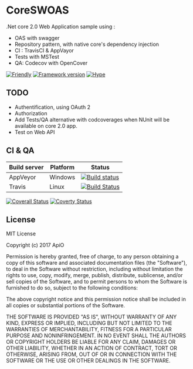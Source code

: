 # CoreSWOAS

.Net core 2.0 Web Application sample using :
- OAS with swagger
- Repository pattern, with native core's dependency injection
- CI : TravisCI & AppVayor
- Tests with MSTest
- QA: Codecov with OpenCover

[![Friendly](https://img.shields.io/github/license/mashape/apistatus.svg)](https://github.com/ApiO/CoreSWOAS/blob/master/LICENSE)
[![Framework version](https://img.shields.io/badge/dotnet_core-1.1-brightgreen.svg)](https://www.microsoft.com/net/core)
[![Hype](https://img.shields.io/badge/sexy-yes-brightgreen.svg)](https://en.wikipedia.org/wiki/Hype)

## TODO

- Authentification, using OAuth 2
- Authorization
- Add Tests/QA alternative with codcoverages when NUnit will be available on core 2.0 app.
- Test on Web API

## CI & QA

| Build server                | Platform     | Status                                                                                                                    |
|-----------------------------|--------------|---------------------------------------------------------------------------------------------------------------------------|
| AppVeyor                    | Windows      | [![Build status](https://ci.appveyor.com/api/projects/status/44jq8atgd51f9y31/branch/master?svg=true)](https://ci.appveyor.com/project/ApiO/coreswoas/branch/master)      |
| Travis                      | Linux | [![Build Status](https://travis-ci.org/ApiO/CoreSWOAS.svg?branch=master)](https://travis-ci.org/ApiO/CoreSWOAS) |

[![Coverall Status](https://coveralls.io/repos/github/ApiO/CoreSWOAS/badge.svg?branch=master)](https://coveralls.io/github/ApiO/CoreSWOAS?branch=master)
[![Coverty Status](https://img.shields.io/coverity/scan/13734.svg)](https://scan.coverity.com/projects/apio-coreswas)


## License

MIT License

Copyright (c) 2017 ApiO

Permission is hereby granted, free of charge, to any person obtaining a copy
of this software and associated documentation files (the "Software"), to deal
in the Software without restriction, including without limitation the rights
to use, copy, modify, merge, publish, distribute, sublicense, and/or sell
copies of the Software, and to permit persons to whom the Software is
furnished to do so, subject to the following conditions:

The above copyright notice and this permission notice shall be included in all
copies or substantial portions of the Software.

THE SOFTWARE IS PROVIDED "AS IS", WITHOUT WARRANTY OF ANY KIND, EXPRESS OR
IMPLIED, INCLUDING BUT NOT LIMITED TO THE WARRANTIES OF MERCHANTABILITY,
FITNESS FOR A PARTICULAR PURPOSE AND NONINFRINGEMENT. IN NO EVENT SHALL THE
AUTHORS OR COPYRIGHT HOLDERS BE LIABLE FOR ANY CLAIM, DAMAGES OR OTHER
LIABILITY, WHETHER IN AN ACTION OF CONTRACT, TORT OR OTHERWISE, ARISING FROM,
OUT OF OR IN CONNECTION WITH THE SOFTWARE OR THE USE OR OTHER DEALINGS IN THE
SOFTWARE.
